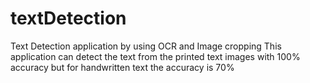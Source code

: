 # textDetection
 Text Detection application by using OCR and Image cropping
This application can detect the text from the printed text images with 100% accuracy but for handwritten text the accuracy is 70%

